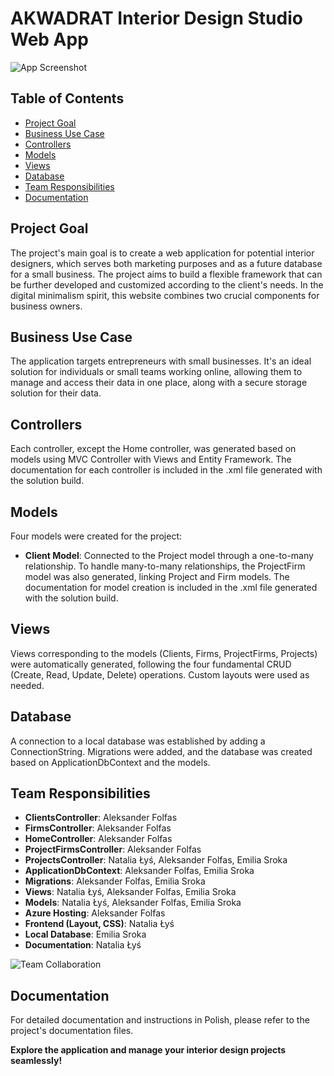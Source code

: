 # AKWADRAT Interior Design Studio Web App

![App Screenshot](./images/app_screenshot.png)

## Table of Contents

- [Project Goal](#project-goal)
- [Business Use Case](#business-use-case)
- [Controllers](#controllers)
- [Models](#models)
- [Views](#views)
- [Database](#database)
- [Team Responsibilities](#team-responsibilities)
- [Documentation](#documentation)

## Project Goal

The project's main goal is to create a web application for potential interior designers, which serves both marketing purposes and as a future database for a small business. The project aims to build a flexible framework that can be further developed and customized according to the client's needs. In the digital minimalism spirit, this website combines two crucial components for business owners.

## Business Use Case

The application targets entrepreneurs with small businesses. It's an ideal solution for individuals or small teams working online, allowing them to manage and access their data in one place, along with a secure storage solution for their data.

## Controllers

Each controller, except the Home controller, was generated based on models using MVC Controller with Views and Entity Framework. The documentation for each controller is included in the .xml file generated with the solution build.

## Models

Four models were created for the project:
- **Client Model**: Connected to the Project model through a one-to-many relationship. To handle many-to-many relationships, the ProjectFirm model was also generated, linking Project and Firm models. The documentation for model creation is included in the .xml file generated with the solution build.

## Views

Views corresponding to the models (Clients, Firms, ProjectFirms, Projects) were automatically generated, following the four fundamental CRUD (Create, Read, Update, Delete) operations. Custom layouts were used as needed.

## Database

A connection to a local database was established by adding a ConnectionString. Migrations were added, and the database was created based on ApplicationDbContext and the models.

## Team Responsibilities

- **ClientsController**: Aleksander Folfas
- **FirmsController**: Aleksander Folfas
- **HomeController**: Aleksander Folfas
- **ProjectFirmsController**: Aleksander Folfas
- **ProjectsController**: Natalia Łyś, Aleksander Folfas, Emilia Sroka
- **ApplicationDbContext**: Aleksander Folfas, Emilia Sroka
- **Migrations**: Aleksander Folfas, Emilia Sroka
- **Views**: Natalia Łyś, Aleksander Folfas, Emilia Sroka
- **Models**: Natalia Łyś, Aleksander Folfas, Emilia Sroka
- **Azure Hosting**: Aleksander Folfas
- **Frontend (Layout, CSS)**: Natalia Łyś
- **Local Database**: Emilia Sroka
- **Documentation**: Natalia Łyś

![Team Collaboration](./images/team_collaboration.png)

## Documentation

For detailed documentation and instructions in Polish, please refer to the project's documentation files.

**Explore the application and manage your interior design projects seamlessly!**
